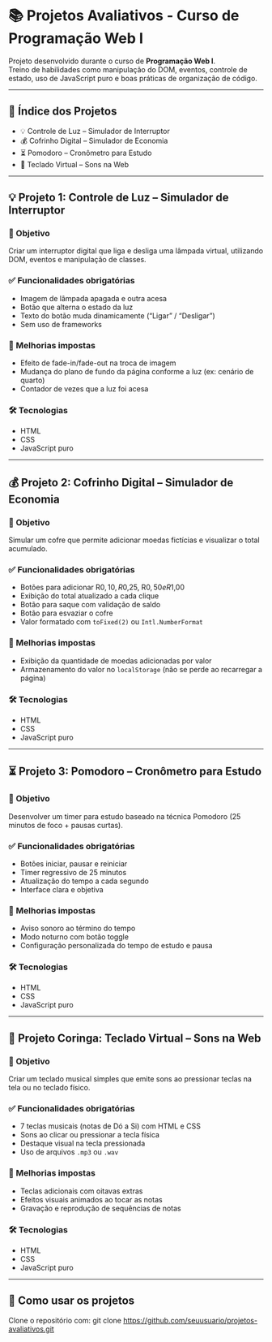 # 📚 Projetos Avaliativos - Curso de Programação Web I

Projeto desenvolvido durante o curso de **Programação Web I**.  
Treino de habilidades como manipulação do DOM, eventos, controle de estado, uso de JavaScript puro e boas práticas de organização de código.

---

## 📌 Índice dos Projetos

- 💡 Controle de Luz – Simulador de Interruptor  
- 💰 Cofrinho Digital – Simulador de Economia  
- ⏳ Pomodoro – Cronômetro para Estudo  
- 🎹 Teclado Virtual – Sons na Web  

---

## 💡 Projeto 1: Controle de Luz – Simulador de Interruptor

### 🎯 Objetivo

Criar um interruptor digital que liga e desliga uma lâmpada virtual, utilizando DOM, eventos e manipulação de classes.

### ✅ Funcionalidades obrigatórias

- Imagem de lâmpada apagada e outra acesa  
- Botão que alterna o estado da luz  
- Texto do botão muda dinamicamente (“Ligar” / “Desligar”)  
- Sem uso de frameworks  

### 🌟 Melhorias impostas

- Efeito de fade-in/fade-out na troca de imagem  
- Mudança do plano de fundo da página conforme a luz (ex: cenário de quarto)  
- Contador de vezes que a luz foi acesa  

### 🛠️ Tecnologias

- HTML  
- CSS  
- JavaScript puro  

---

## 💰 Projeto 2: Cofrinho Digital – Simulador de Economia

### 🎯 Objetivo

Simular um cofre que permite adicionar moedas fictícias e visualizar o total acumulado.

### ✅ Funcionalidades obrigatórias

- Botões para adicionar R$0,10, R$0,25, R$0,50 e R$1,00  
- Exibição do total atualizado a cada clique  
- Botão para saque com validação de saldo  
- Botão para esvaziar o cofre  
- Valor formatado com `toFixed(2)` ou `Intl.NumberFormat`  

### 🌟 Melhorias impostas

- Exibição da quantidade de moedas adicionadas por valor  
- Armazenamento do valor no `localStorage` (não se perde ao recarregar a página)  

### 🛠️ Tecnologias

- HTML  
- CSS  
- JavaScript puro  

---

## ⏳ Projeto 3: Pomodoro – Cronômetro para Estudo

### 🎯 Objetivo

Desenvolver um timer para estudo baseado na técnica Pomodoro (25 minutos de foco + pausas curtas).

### ✅ Funcionalidades obrigatórias

- Botões iniciar, pausar e reiniciar  
- Timer regressivo de 25 minutos  
- Atualização do tempo a cada segundo  
- Interface clara e objetiva  

### 🌟 Melhorias impostas

- Aviso sonoro ao término do tempo  
- Modo noturno com botão toggle  
- Configuração personalizada do tempo de estudo e pausa  

### 🛠️ Tecnologias

- HTML  
- CSS  
- JavaScript puro  

---

## 🎹 Projeto Coringa: Teclado Virtual – Sons na Web

### 🎯 Objetivo

Criar um teclado musical simples que emite sons ao pressionar teclas na tela ou no teclado físico.

### ✅ Funcionalidades obrigatórias

- 7 teclas musicais (notas de Dó a Si) com HTML e CSS  
- Sons ao clicar ou pressionar a tecla física  
- Destaque visual na tecla pressionada  
- Uso de arquivos `.mp3` ou `.wav`  

### 🌟 Melhorias impostas

- Teclas adicionais com oitavas extras  
- Efeitos visuais animados ao tocar as notas  
- Gravação e reprodução de sequências de notas  

### 🛠️ Tecnologias

- HTML  
- CSS  
- JavaScript puro  

---

## 📂 Como usar os projetos

Clone o repositório com:
git clone https://github.com/seuusuario/projetos-avaliativos.git
